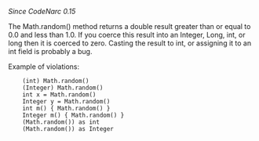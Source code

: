 
*Since CodeNarc 0.15*

The Math.random() method returns a double result greater than or equal to 0.0 and less than 1.0. If you coerce this
result into an Integer, Long, int, or long then it is coerced to zero. Casting the result to int, or assigning it to an int
field is probably a bug.

Example of violations:

```
    (int) Math.random()
    (Integer) Math.random()
    int x = Math.random()
    Integer y = Math.random()
    int m() { Math.random() }
    Integer m() { Math.random() }
    (Math.random()) as int
    (Math.random()) as Integer
```
